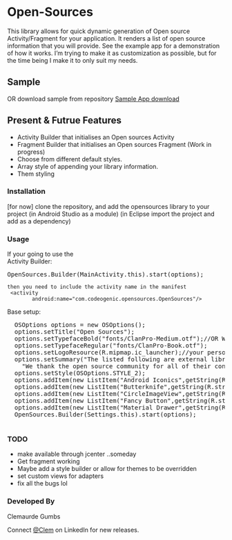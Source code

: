 # Open-Sources
This library allows for quick dynamic generation of Open source Activity/Fragment for your application. 
It renders a list of open source information that you will provide. See the example app for a demonstration of how it works.
I’m trying to make it as customization as possible, but for the time being I make it to only suit my needs.


## Sample
<!--a href="https://play.google.com/store/apps/details?id=com.codeogenic.myapplication"><img src="https://upload.wikimedia.org/wikipedia/commons/thumb/c/cd/Get_it_on_Google_play.svg/2000px-Get_it_on_Google_play.svg.png" width="25%"></a-->

OR  download sample from repository
<a href="https://github.com/clem44/Open-Srouces/blob/master/app/app-release.apk"> Sample App download</a>

## Present & Futrue Features
* Activity Builder that initialises an Open sources Activity
* Fragment Builder that initialises an Open sources Fragment (Work in progress)
* Choose from different default styles.
* Array style of appending your library information.
* Them styling


### Installation

[for now] clone the repository, and add the opensources library to your project
(in Android Studio as a module) (in Eclipse import the project and add as a dependency)

### Usage

If your going to use the <br>Activity Builder</b>:
    <pre> OpenSources.Builder(MainActivity.this).start(options);</pre>
    
    then you need to include the activity name in the manifest
     <activity
            android:name="com.codeogenic.opensources.OpenSources"/>
            

  Base setup:
  <pre>
  OSOptions options = new OSOptions();
  options.setTitle("Open Sources");
  options.setTypefaceBold("fonts/ClanPro-Medium.otf");//OR WHAT ever what you'll like. You can leave blank
  options.setTypefaceRegular("fonts/ClanPro-Book.otf");
  options.setLogoResource(R.mipmap.ic_launcher);//your personal logo
  options.setSummary("The listed following are external libraries we have included in this application."+ 
    "We thank the open source community for all of their contributions.");
  options.setStyle(OSOptions.STYLE_2);
  options.addItem(new ListItem("Android Iconics",getString(R.string.mike_penz),""));
  options.addItem(new ListItem("Butterknife",getString(R.string.fancy_button),""));
  options.addItem(new ListItem("CircleImageView",getString(R.string.MIT_Licence),"https://github.com/hdodenhof/CircleImageView"));
  options.addItem(new ListItem("Fancy Button",getString(R.string.fancy_button),"https://github.com/medyo/Fancybuttons"));
  options.addItem(new ListItem("Material Drawer",getString(R.string.mike_penz),""));
  OpenSources.Builder(Settings.this).start(options);
  </pre>
        
### TODO
* make available through jcenter ..someday
* Get fragment working
* Maybe add a style builder or allow for themes to be overridden
* set custom views for adapters
* fix all the bugs lol
        
 ### Developed By

Clemaurde Gumbs

Connect [@Clem](https://www.linkedin.com/in/clemaurdegumbs25/) on LinkedIn for new releases.

  

